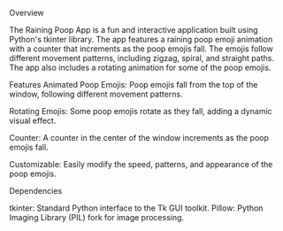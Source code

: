 Overview

The Raining Poop App is a fun and interactive application built using Python's tkinter library. 
The app features a raining poop emoji animation with a counter that increments as the poop emojis fall. 
The emojis follow different movement patterns, including zigzag, spiral, and straight paths. 
The app also includes a rotating animation for some of the poop emojis.

Features
Animated Poop Emojis: Poop emojis fall from the top of the window, following different movement patterns.

Rotating Emojis: Some poop emojis rotate as they fall, adding a dynamic visual effect.

Counter: A counter in the center of the window increments as the poop emojis fall.

Customizable: Easily modify the speed, patterns, and appearance of the poop emojis.


Dependencies

tkinter: Standard Python interface to the Tk GUI toolkit.
Pillow: Python Imaging Library (PIL) fork for image processing.
